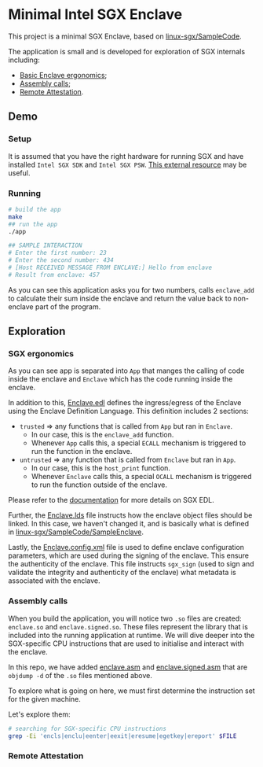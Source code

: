 # Minimal Intel SGX Enclave

This project is a minimal SGX Enclave, based on [linux-sgx/SampleCode](https://github.com/intel/linux-sgx/tree/main/SampleCode).

The application is small and is developed for exploration of SGX internals including:

- [Basic Enclave ergonomics](#sgx-ergonomics);
- [Assembly calls](#assembly-calls);
- [Remote Attestation](#remote-attestation).

## Demo

### Setup

It is assumed that you have the right hardware for running SGX and have installed `Intel SGX SDK` and `Intel SGX PSW`. [This external resource](https://codentium.com/setting-up-intel-sgx/) may be useful.

### Running

```sh
# build the app
make
## run the app
./app

## SAMPLE INTERACTION
# Enter the first number: 23
# Enter the second number: 434
# [Host RECEIVED MESSAGE FROM ENCLAVE:] Hello from enclave
# Result from enclave: 457
```

As you can see this application asks you for two numbers, calls `enclave_add` to calculate their sum inside the enclave and return the value back to non-enclave part of the program.

## Exploration

### SGX ergonomics

As you can see app is separated into `App` that manges the calling of code inside the enclave and `Enclave` which has the code running inside the enclave.

In addition to this, [Enclave.edl](./Enclave/Enclave.edl) defines the ingress/egress of the Enclave using the Enclave Definition Language. This definition includes 2 sections:

- `trusted` => any functions that is called from `App` but ran in `Enclave`.
  - In our case, this is the `enclave_add` function.
  - Whenever `App` calls this, a special `ECALL` mechanism is triggered to run the function in the enclave.
- `untrusted` => any function that is called from `Enclave` but ran in `App`.
  - In our case, this is the `host_print` function.
  - Whenever `Enclave` calls this, a special `OCALL` mechanism is triggered to run the function outside of the enclave.

Please refer to the [documentation](https://cdrdv2-public.intel.com/671446/input-types-and-boundary-checking-edl.pdf) for more details on SGX EDL.

Further, the [Enclave.lds](./Enclave/Enclave.lds) file instructs how the enclave object files should be linked. In this case, we haven't changed it, and is basically what is defined in [linux-sgx/SampleCode/SampleEnclave](https://github.com/intel/linux-sgx/tree/main/SampleCode/SampleEnclave).

Lastly, the [Enclave.config.xml](./Enclave/Enclave.config.xml) file is used to define enclave configuration parameters, which are used during the signing of the enclave. This ensure the authenticity of the enclave. This file instructs `sgx_sign` (used to sign and validate the integrity and authenticity of the enclave) what metadata is associated with the enclave.

### Assembly calls

When you build the application, you will notice two `.so` files are created: `enclave.so` and `enclave.signed.so`. These files represent the library that is included into the running application at runtime. We will dive deeper into the SGX-specific CPU instructions that are used to initialise and interact with the enclave.

In this repo, we have added [enclave.asm](./enclave.asm) and [enclave.signed.asm](enclave.signed.asm) that are `objdump -d` of the `.so` files mentioned above.

To explore what is going on here, we must first determine the instruction set for the given machine.

Let's explore them:

```sh
# searching for SGX-specific CPU instructions
grep -Ei 'encls|enclu|eenter|eexit|eresume|egetkey|ereport' $FILE
```

### Remote Attestation
